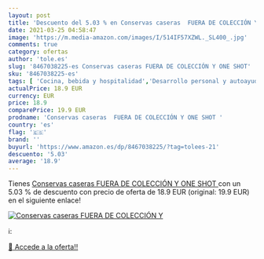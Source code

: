 ```yaml
---
layout: post
title: 'Descuento del 5.03 % en Conservas caseras  FUERA DE COLECCIÓN Y '
date: 2021-03-25 04:58:47
image: 'https://m.media-amazon.com/images/I/514IF57XZWL._SL400_.jpg'
comments: true
category: ofertas
author: 'tole.es'
slug: '8467038225-es Conservas caseras FUERA DE COLECCIÓN Y ONE SHOT'
sku: '8467038225-es'
tags: [ 'Cocina, bebida y hospitalidad','Desarrollo personal y autoayuda','Hogar, manualidades y estilos de vida','Libros','Salud, familia y desarrollo personal','conservas', ]
actualPrice: 18.9 EUR
currency: EUR
price: 18.9
comparePrice: 19.9 EUR
prodname: 'Conservas caseras  FUERA DE COLECCIÓN Y ONE SHOT '
country: 'es'
flag: '🇪🇸'
brand: ''
buyurl: 'https://www.amazon.es/dp/8467038225/?tag=tolees-21'
descuento: '5.03'
average: '18.9'
---
```


Tienes [Conservas caseras  FUERA DE COLECCIÓN Y ONE SHOT ](https://www.amazon.es/dp/8467038225/?tag=tolees-21) con un 5.03 % de descuento con precio de oferta de 18.9 EUR (original: 19.9 EUR) en el siguiente enlace!

[![Conservas caseras  FUERA DE COLECCIÓN Y ](https://m.media-amazon.com/images/I/514IF57XZWL._SL400_.jpg)](https://www.amazon.es/dp/8467038225/?tag=tolees-21)

ℹ️:


[🛒 Accede a la oferta!!](https://www.amazon.es/dp/8467038225/?tag=tolees-21)
